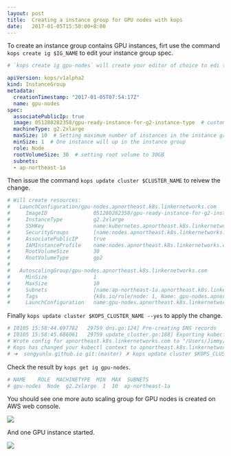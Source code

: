 ```yaml
---
layout: post
title:  Creating a instance group for GPU nodes with kops
date:   2017-01-05T15:50:00+8:00
---
```


To create an instance group contains GPU instances, firt use the command `kops create ig $IG_NAME` to edit your instance group spec.

```yaml
# `kops create ig gpu-nodes` will create your editor of choice to edi the spec.

apiVersion: kops/v1alpha2
kind: InstanceGroup
metadata:
  creationTimestamp: "2017-01-05T07:54:17Z"
  name: gpu-nodes
spec:
  associatePublicIp: true
  image: 051280282358/gpu-ready-instance-for-g2-instance-type  # custom image
  machineType: g2.2xlarge
  maxSize: 10  # Setting maximum number of instances in the instance group.
  minSize: 1  # One instance will up in the instance group
  role: Node
  rootVolumeSize: 30  # setting root volume to 30GB
  subnets:
  - ap-northeast-1a
```

Then issue the command `kops update cluster $CLUSTER_NAME` to reivew the change.

```bash
# Will create resources:
#   LaunchConfiguration/gpu-nodes.apnortheast.k8s.linkernetworks.com
#     ImageID               051280282358/gpu-ready-instance-for-g2-instance-type
#     InstanceType          g2.2xlarge
#     SSHKey                name:kubernetes.apnortheast.k8s.linkernetworks.com-e6:9f:20:49:38:6c:fd:aa:bb:05:ef:96:3b:c6:81:37 id:kubernetes.apnortheast.k8s.linkernetworks.com-e6:9f:20:49:38:6c:fd:aa:bb:05:ef:96:3b:c6:81:37
#     SecurityGroups        [name:nodes.apnortheast.k8s.linkernetworks.com id:sg-a50183c2]
#     AssociatePublicIP     true
#     IAMInstanceProfile    name:nodes.apnortheast.k8s.linkernetworks.com id:nodes.apnortheast.k8s.linkernetworks.com
#     RootVolumeSize        30
#     RootVolumeType        gp2
# 
#   AutoscalingGroup/gpu-nodes.apnortheast.k8s.linkernetworks.com
#     MinSize               1
#     MaxSize               10
#     Subnets               [name:ap-northeast-1a.apnortheast.k8s.linkernetworks.com id:subnet-b87e1ece]
#     Tags                  {k8s.io/role/node: 1, Name: gpu-nodes.apnortheast.k8s.linkernetworks.com, KubernetesCluster: apnortheast.k8s.linkernetworks.com}
#     LaunchConfiguration   name:gpu-nodes.apnortheast.k8s.linkernetworks.com
```

Finally `kops update cluster $KOPS_CLUSTER_NAME --yes` to apply the change.

```bash
# I0105 15:58:44.697782   29759 dns.go:124] Pre-creating DNS records
# I0105 15:58:45.686061   29759 update_cluster.go:188] Exporting kubecfg for cluster
# Wrote config for apnortheast.k8s.linkernetworks.com to "/Users/Jimmy/.kube/config"
# Kops has changed your kubectl context to apnortheast.k8s.linkernetworks.com
# ➜  songyunlu.github.io git:(master) ✗ kops update cluster $KOPS_CLUSTER_NAME --yes
```

Check the result by `kops get ig gpu-nodes`.

```bash
# NAME    ROLE  MACHINETYPE  MIN  MAX  SUBNETS
# gpu-nodes  Node  g2.2xlarge  1  10  ap-northeast-1a
```

You should see one more auto scaling group for GPU nodes is created on AWS web console.

![]({{site.baseurl}}/images/auto-scaling-group-for-gpu-nodes.png)

And one GPU instance started.

![]({{site.baseurl}}/images/ec2-gpu-instance-started-by-auto-scaling-group.png)
